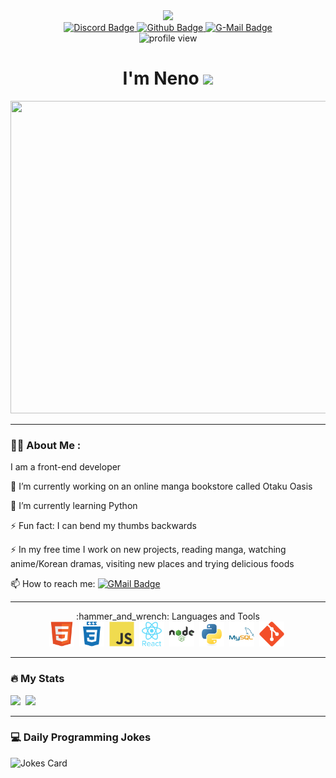 <div id="header" align="center">
  <img src="https://i.giphy.com/media/v1.Y2lkPTc5MGI3NjExMWJnMXY2OHhhZzJhYTU3bDY2NG5zaWJkaHgxeTBlZXBzZ2d2dHI0MyZlcD12MV9pbnRlcm5hbF9naWZfYnlfaWQmY3Q9cw/qT3NpahR7tGnOqqjng/giphy.gif">
</div>

<div id="badges" align="center">
  <a href="https://discord.com/channels/@me">
    <img src="https://img.shields.io/badge/Discord-lavender?style=for-the-badge&logo=discord&logoColor=purple" alt="Discord Badge"/>
  </a>
  <a href="https://github.com/S-Craig17">
    <img src="https://img.shields.io/badge/Github-black?style=for-the-badge&logo=github&logoColor=white" alt="Github Badge"/>
  </a>
  <a href="mailto:shaeneno.craig.walmart@gmail.com">
    <img src="https://img.shields.io/badge/GMail-white?style=for-the-badge&logo=gmail&logoColor=red" alt="G-Mail Badge"/>
  </a>
  <br>
  <img src="https://komarev.com/ghpvc/?username=S-Craig17&style=flat-square&color=blue" alt="profile view" width="100"/>
</div>
<h1 align="center">
  I'm Neno
  <img src="https://i.giphy.com/media/v1.Y2lkPTc5MGI3NjExcTRheG12djl5bWNmMXV6YzJ2cTRuc3JucWk4aG9tdXZzMGw4azRoMSZlcD12MV9pbnRlcm5hbF9naWZfYnlfaWQmY3Q9cw/iMVL7KkjRbhcdLMoCz/giphy.gif" width="40px"/>
</h1>
<div align="center">
  <img src="https://i.giphy.com/media/v1.Y2lkPTc5MGI3NjExZXgyZndwa2xsbWQwaHR2ZG9pM255emNxODR5bjJ0cWQ5dzMxZzR0ZCZlcD12MV9pbnRlcm5hbF9naWZfYnlfaWQmY3Q9Zw/gioLPAqDRZjzYpmuCp/giphy.gif" width="700" height="500"/>
</div>
   
---

### 👩‍💻 About Me : 

I am a front-end developer

🔭 I’m currently working on an online manga bookstore called Otaku Oasis

🌱 I’m currently learning Python

⚡ Fun fact: I can bend my thumbs backwards

:zap: In my free time I work on new projects, reading manga, watching anime/Korean dramas, visiting new places and trying delicious foods

:mailbox: How to reach me: [![GMail Badge](https://img.shields.io/badge/-Neno-white?style=flat&logo=GMail&logoColor=red)](mailto:shaeneno.craig.walmart@gmail.com)

---


<div align="center">
  :hammer_and_wrench: Languages and Tools
  <br>
  <img src="https://github.com/devicons/devicon/blob/master/icons/html5/html5-original.svg" title="HTML5" alt="HTML" width="40" height="40"/>&nbsp;
  <img src="https://github.com/devicons/devicon/blob/master/icons/css3/css3-plain-wordmark.svg"  title="CSS3" alt="CSS" width="40" height="40"/>&nbsp;
  <img src="https://github.com/devicons/devicon/blob/master/icons/javascript/javascript-original.svg" title="JavaScript" alt="JavaScript" width="40" height="40"/>&nbsp;
  <img src="https://github.com/devicons/devicon/blob/master/icons/react/react-original-wordmark.svg" title="React" alt="React" width="40" height="40"/>&nbsp;
  <img src="https://github.com/devicons/devicon/blob/master/icons/nodejs/nodejs-original-wordmark.svg" title="NodeJS" alt="NodeJS" width="40" height="40"/>&nbsp;
  <img src="https://github.com/devicons/devicon/blob/master/icons/python/python-original.svg" title="Python" alt="Python" width="40" height="40"/>&nbsp;
  <img src="https://github.com/devicons/devicon/blob/master/icons/mysql/mysql-original-wordmark.svg" title="MySQL"  alt="MySQL" width="40" height="40"/>&nbsp;
  <img src="https://github.com/devicons/devicon/blob/master/icons/git/git-original.svg" title="Git"  alt="Git" width="40" height="40"/>&nbsp;
</div>

---


### :fire: My Stats
  
 <img height="200" src="https://github-readme-streak-stats.herokuapp.com?user=S-Craig17&theme=material-palenight&hide_border=true&date_format=M%20j%5B%2C%20Y%5D">&nbsp;
 <img height="200" src="https://github-readme-stats.vercel.app/api/top-langs/?username=S-Craig17&layout=compact&theme=material-palenight&hide_border=true&date_format=M%20j%5B%2C%20Y%5D">

 ---
 ### :computer: Daily Programming Jokes
 <img src="https://readme-jokes.vercel.app/api?hideBorder" alt="Jokes Card" />



<!--
**S-Craig17/S-Craig17** is a ✨ _special_ ✨ repository because its `README.md` (this file) appears on your GitHub profile.

Here are some ideas to get you started:

- 🔭 I’m currently working on ...
- 🌱 I’m currently learning ...
- 👯 I’m looking to collaborate on ...
- 🤔 I’m looking for help with ...
- 💬 Ask me about ...
- 📫 How to reach me: ...
- 😄 Pronouns: ...
- ⚡ Fun fact: ...
-->
